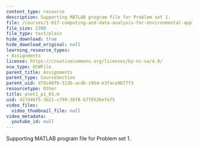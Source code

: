 ```yaml
---
content_type: resource
description: Supporting MATLAB program file for Problem set 1.
file: /courses/1-017-computing-and-data-analysis-for-environmental-applications-fall-2003/427d46f53b21cf993bf8b7f0526efe75_pset1_p1_03.m
file_size: 2390
file_type: text/plain
hide_download: true
hide_download_original: null
learning_resource_types:
- Assignments
license: https://creativecommons.org/licenses/by-nc-sa/4.0/
ocw_type: OCWFile
parent_title: Assignments
parent_type: CourseSection
parent_uid: d79c48f6-313b-acdb-c954-e3faca9b77f3
resourcetype: Other
title: pset1_p1_03.m
uid: 427d46f5-3b21-cf99-3bf8-b7f0526efe75
video_files:
  video_thumbnail_file: null
video_metadata:
  youtube_id: null
---
```

Supporting MATLAB program file for Problem set 1.